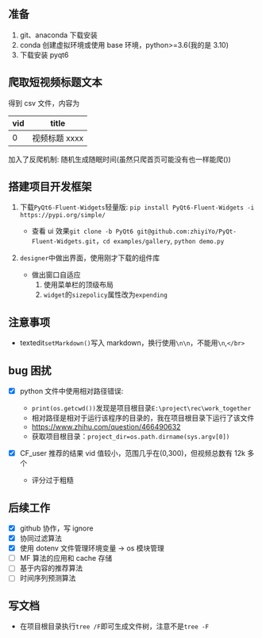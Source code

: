 ## 准备

1. git、anaconda 下载安装
2. conda 创建虚拟环境或使用 base 环境，python>=3.6(我的是 3.10)
3. 下载安装 pyqt6

## 爬取短视频标题文本

得到 csv 文件，内容为

| vid | title         |
| --- | ------------- |
| 0   | 视频标题 xxxx |

加入了反爬机制: 随机生成随眠时间(虽然只爬首页可能没有也一样能爬())

## 搭建项目开发框架

1. 下载`PyQt6-Fluent-Widgets`轻量版: `pip install PyQt6-Fluent-Widgets -i https://pypi.org/simple/`

   - 查看 ui 效果`git clone -b PyQt6 git@github.com:zhiyiYo/PyQt-Fluent-Widgets.git`，`cd examples/gallery`, `python demo.py`

2. `designer`中做出界面，使用刚才下载的组件库
   - 做出窗口自适应
     1. 使用菜单栏的顶级布局
     2. `widget`的`sizepolicy`属性改为`expending`

## 注意事项

- textedit`setMarkdown()`写入 markdown，换行使用`\n\n`，不能用`\n`,`</br>`

## bug 困扰

- [x] python 文件中使用相对路径错误:

  - `print(os.getcwd())`发现是项目根目录`E:\project\rec\work_together`
  - 相对路径是相对于运行该程序的目录的，我在项目根目录下运行了该文件
  - https://www.zhihu.com/question/466490632
  - 获取项目根目录：`project_dir=os.path.dirname(sys.argv[0])`

- [x] CF_user 推荐的结果 vid 值较小，范围几乎在(0,300)，但视频总数有 12k 多个
  - 评分过于粗糙

## 后续工作

- [x] github 协作，写 ignore
- [x] 协同过滤算法
- [x] 使用 dotenv 文件管理环境变量 -> os 模块管理
- [ ] MF 算法的应用和 cache 存储
- [ ] 基于内容的推荐算法
- [ ] 时间序列预测算法

## 写文档

- 在项目根目录执行`tree /F`即可生成文件树，注意不是`tree -F`
